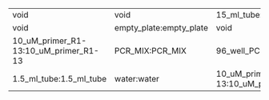 ||||
|----|----|----|
|void|void|15_ml_tube:15_ml_tube|
|void|empty_plate:empty_plate|void|
|10_uM_primer_R1-13:10_uM_primer_R1-13|PCR_MIX:PCR_MIX|96_well_PCR_plate:96_well_PCR_plate|
|1.5_ml_tube:1.5_ml_tube|water:water|10_uM_primer_F1-13:10_uM_primer_F1-13|
